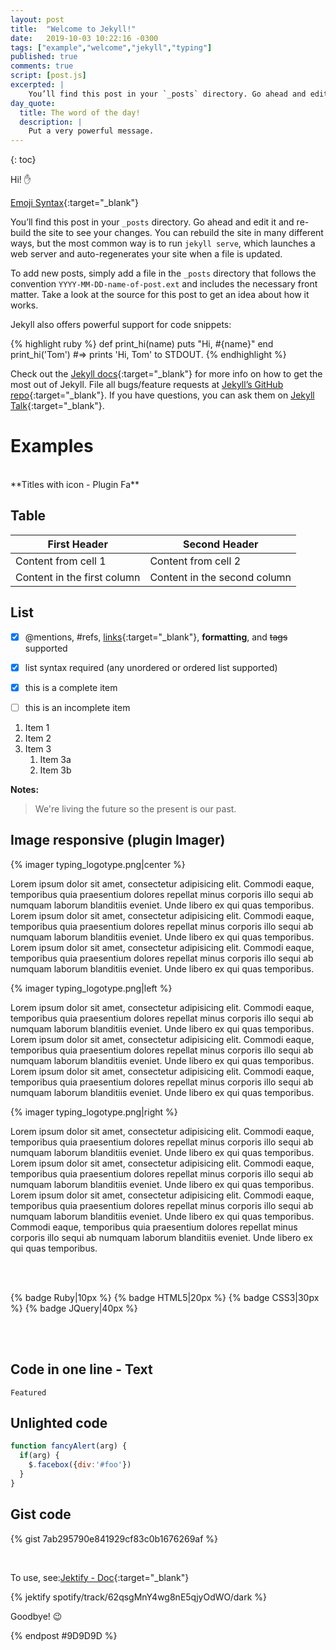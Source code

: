 ```yaml
---
layout: post
title:  "Welcome to Jekyll!"
date:   2019-10-03 10:22:16 -0300
tags: ["example","welcome","jekyll","typing"]
published: true
comments: true
script: [post.js]
excerpted: |
    You’ll find this post in your `_posts` directory. Go ahead and edit it and re-build the site ...
day_quote:
  title: The word of the day!
  description: |
    Put a very powerful message.
---
```



{: toc}

Hi! :hand:

[Emoji Syntax](https://www.webpagefx.com/tools/emoji-cheat-sheet/){:target="_blank"}

You’ll find this post in your `_posts` directory. Go ahead and edit it and re-build the site to see your changes. You can rebuild the site in many different ways, but the most common way is to run `jekyll serve`, which launches a web server and auto-regenerates your site when a file is updated.

To add new posts, simply add a file in the `_posts` directory that follows the convention `YYYY-MM-DD-name-of-post.ext` and includes the necessary front matter. Take a look at the source for this post to get an idea about how it works.

Jekyll also offers powerful support for code snippets:

{% highlight ruby %}
def print_hi(name)
  puts "Hi, #{name}"
end
print_hi('Tom')
#=> prints 'Hi, Tom' to STDOUT.
{% endhighlight %}

Check out the [Jekyll docs][jekyll-docs]{:target="_blank"} for more info on how to get the most out of Jekyll. File all bugs/feature requests at [Jekyll’s GitHub repo][jekyll-gh]{:target="_blank"}. If you have questions, you can ask them on [Jekyll Talk][jekyll-talk]{:target="_blank"}.

# Examples
<br>
**Titles with icon - Plugin Fa**

## Table

First Header | Second Header
------------ | -------------
Content from cell 1 | Content from cell 2
Content in the first column | Content in the second column

## List

- [x] @mentions, #refs, [links](){:target="_blank"}, **formatting**, and <del>tags</del> supported
- [x] list syntax required (any unordered or ordered list supported)
- [x] this is a complete item
- [ ] this is an incomplete item



1. Item 1
2. Item 2
3. Item 3
   1. Item 3a
   2. Item 3b

**Notes:**

> We're living the future so the present is our past.

## Image responsive (plugin Imager)

{% imager typing_logotype.png|center %}

Lorem ipsum dolor sit amet, consectetur adipisicing elit. Commodi eaque, temporibus quia praesentium dolores repellat minus corporis illo sequi ab numquam laborum blanditiis eveniet. Unde libero ex qui quas temporibus.
Lorem ipsum dolor sit amet, consectetur adipisicing elit. Commodi eaque, temporibus quia praesentium dolores repellat minus corporis illo sequi ab numquam laborum blanditiis eveniet. Unde libero ex qui quas temporibus.
Lorem ipsum dolor sit amet, consectetur adipisicing elit. Commodi eaque, temporibus quia praesentium dolores repellat minus corporis illo sequi ab numquam laborum blanditiis eveniet. Unde libero ex qui quas temporibus.

{% imager typing_logotype.png|left %}

Lorem ipsum dolor sit amet, consectetur adipisicing elit. Commodi eaque, temporibus quia praesentium dolores repellat minus corporis illo sequi ab numquam laborum blanditiis eveniet. Unde libero ex qui quas temporibus.
Lorem ipsum dolor sit amet, consectetur adipisicing elit. Commodi eaque, temporibus quia praesentium dolores repellat minus corporis illo sequi ab numquam laborum blanditiis eveniet. Unde libero ex qui quas temporibus.
Lorem ipsum dolor sit amet, consectetur adipisicing elit. Commodi eaque, temporibus quia praesentium dolores repellat minus corporis illo sequi ab numquam laborum blanditiis eveniet. Unde libero ex qui quas temporibus.

{% imager typing_logotype.png|right %}

Lorem ipsum dolor sit amet, consectetur adipisicing elit. Commodi eaque, temporibus quia praesentium dolores repellat minus corporis illo sequi ab numquam laborum blanditiis eveniet. Unde libero ex qui quas temporibus.
Lorem ipsum dolor sit amet, consectetur adipisicing elit. Commodi eaque, temporibus quia praesentium dolores repellat minus corporis illo sequi ab numquam laborum blanditiis eveniet. Unde libero ex qui quas temporibus.
Lorem ipsum dolor sit amet, consectetur adipisicing elit. Commodi eaque, temporibus quia praesentium dolores repellat minus corporis illo sequi ab numquam laborum blanditiis eveniet. Unde libero ex qui quas temporibus.
Commodi eaque, temporibus quia praesentium dolores repellat minus corporis illo sequi ab numquam laborum blanditiis eveniet. Unde libero ex qui quas temporibus.  

<br>
<br>

{% badge Ruby|10px %}
{% badge HTML5|20px %}
{% badge CSS3|30px %}
{% badge JQuery|40px %}

<br>
<br>

## Code in one line - Text

`Featured`

## Unlighted code

``` javascript
function fancyAlert(arg) {
  if(arg) {
    $.facebox({div:'#foo'})
  }
}
```

## Gist code

{% gist 7ab295790e841929cf83c0b1676269af %}

[jekyll-docs]: https://jekyllrb.com/docs/home
[jekyll-gh]:   https://github.com/jekyll/jekyll
[jekyll-talk]: https://talk.jekyllrb.com/

<br>


To use, see:[Jektify - Doc](https://jektify.github.io){:target="_blank"}

{% jektify spotify/track/62qsgMnY4wg8nE5qjyOdWO/dark %}

Goodbye! :wink:

{% endpost #9D9D9D %}
